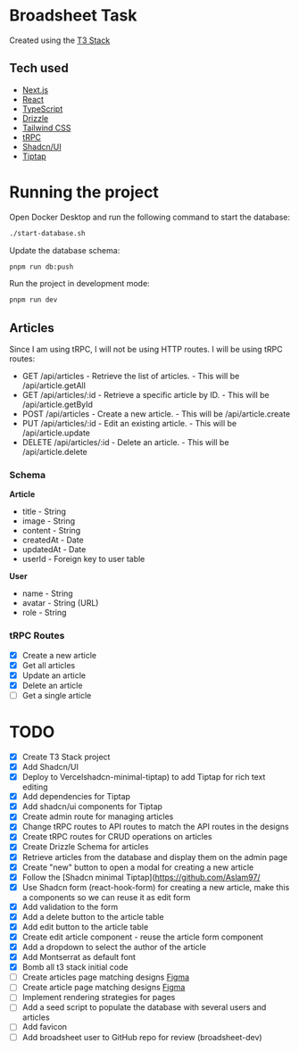 # Broadsheet Task

Created using the [T3 Stack](https://create.t3.gg/)

## Tech used

- [Next.js](https://nextjs.org)
- [React](https://reactjs.org)
- [TypeScript](https://typescriptlang.org)
- [Drizzle](https://orm.drizzle.team)
- [Tailwind CSS](https://tailwindcss.com)
- [tRPC](https://trpc.io)
- [Shadcn/UI](https://ui.shadcn.com)
- [Tiptap](https://tiptap.dev)

# Running the project

Open Docker Desktop and run the following command to start the database:

```bash
./start-database.sh
```

Update the database schema:

```bash
pnpm run db:push
```

Run the project in development mode:

```bash
pnpm run dev
```

## Articles

Since I am using tRPC, I will not be using HTTP routes. I will be using tRPC routes:

- GET /api/articles - Retrieve the list of articles. - This will be /api/article.getAll
- GET /api/articles/:id - Retrieve a specific article by ID. - This will be /api/article.getById
- POST /api/articles - Create a new article. - This will be /api/article.create
- PUT /api/articles/:id - Edit an existing article. - This will be /api/article.update
- DELETE /api/articles/:id - Delete an article. - This will be /api/article.delete

### Schema

**Article**

- title - String
- image - String
- content - String
- createdAt - Date
- updatedAt - Date
- userId - Foreign key to user table

**User**

- name - String
- avatar - String (URL)
- role - String

### tRPC Routes

- [x] Create a new article
- [x] Get all articles
- [x] Update an article
- [x] Delete an article
- [ ] Get a single article

# TODO

- [x] Create T3 Stack project
- [x] Add Shadcn/UI
- [x] Deploy to Vercelshadcn-minimal-tiptap) to add Tiptap for rich text editing
- [x] Add dependencies for Tiptap
- [x] Add shadcn/ui components for Tiptap
- [x] Create admin route for managing articles
- [x] Change tRPC routes to API routes to match the API routes in the designs
- [x] Create tRPC routes for CRUD operations on articles
- [x] Create Drizzle Schema for articles
- [x] Retrieve articles from the database and display them on the admin page
- [x] Create "new" button to open a modal for creating a new article
- [x] Follow the [Shadcn minimal Tiptap](https://github.com/Aslam97/
- [x] Use Shadcn form (react-hook-form) for creating a new article, make this a components so we can reuse it as edit form
- [x] Add validation to the form
- [x] Add a delete button to the article table
- [x] Add edit button to the article table
- [x] Create edit article component - reuse the article form component
- [x] Add a dropdown to select the author of the article
- [x] Add Montserrat as default font
- [x] Bomb all t3 stack initial code
- [ ] Create articles page matching designs [Figma](<https://www.figma.com/design/PKspHMoAzVZ3GZLH6TVn3f/Fullstack-Developer-(Frontend)-Technical-Task?node-id=0-1&p=f&t=lMXAT3d2vsejAdoh-0>)
- [ ] Create article page matching designs [Figma](<https://www.figma.com/design/PKspHMoAzVZ3GZLH6TVn3f/Fullstack-Developer-(Frontend)-Technical-Task?node-id=0-1&p=f&t=lMXAT3d2vsejAdoh-0>)
- [ ] Implement rendering strategies for pages
- [ ] Add a seed script to populate the database with several users and articles
- [ ] Add favicon
- [ ] Add broadsheet user to GitHub repo for review (broadsheet-dev)
